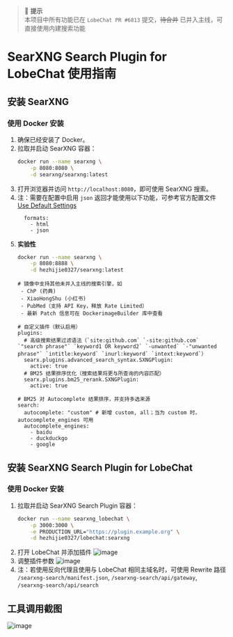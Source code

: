 > 📝 **提示**  
> 本项目中所有功能已在 `LobeChat PR #6813` 提交，~~待合并~~ 已并入主线，可直接使用内建搜索功能

# SearXNG Search Plugin for LobeChat 使用指南

## 安装 SearXNG

### 使用 Docker 安装

1. 确保已经安装了 Docker。
2. 拉取并启动 SearXNG 容器：
   ```bash
   docker run --name searxng \
       -p 8080:8080 \
       -d searxng/searxng:latest
   ```
3. 打开浏览器并访问 `http://localhost:8080`，即可使用 SearXNG 搜索。
4. 注：需要在配置中启用 `json` 返回才能使用以下功能，可参考官方配置文件 [Use Default Settings](https://docs.searxng.org/admin/installation-searxng.html#use-default-settings-yml)
   ```
     formats:
       - html
       - json
   ```
5. **实验性**
   ```bash
   docker run --name searxng \
       -p 8080:8888 \
       -d hezhijie0327/searxng:latest
   ```
   ```
   # 镜像中支持其他未并入主线的搜索引擎，如
    - ChP (药典)
    - XiaoHongShu (小红书)
    - PubMed（支持 API Key，释放 Rate Limited）
    - 最新 Patch 信息可在 DockerimageBuilder 库中查看

   # 自定义插件（默认启用）
   plugins:
     # 高级搜索结果过滤语法（`site:github.com` `-site:github.com` `"search phrase"` `keyword1 OR keyword2` `-unwanted` `-"unwanted phrase"` `intitle:keyword` `inurl:keyword` `intext:keyword`）
     searx.plugins.advanced_search_syntax.SXNGPlugin:
       active: true
     # BM25 结果排序优化（搜索结果将更与所查询的内容匹配）
     searx.plugins.bm25_rerank.SXNGPlugin:
       active: true

   # BM25 对 Autocomplete 结果排序，并支持多选来源
   search:
     autocomplete: "custom" # 新增 custom, all；当为 custom 时，autocomplete_engines 可用
     autocomplete_engines:
       - baidu
       - duckduckgo
       - google
   ```


## 安装 SearXNG Search Plugin for LobeChat

### 使用 Docker 安装

1. 拉取并启动 SearXNG Search Plugin 容器：
   ```bash
   docker run --name searxng_lobechat \
       -p 3000:3000 \
       -e PRODUCTION_URL="https://plugin.example.org" \
       -d hezhijie0327/lobechat:searxng
   ```
2. 打开 LobeChat 并添加插件
![image](https://github.com/user-attachments/assets/e06458ed-762c-4858-a774-2894716b2e76)
3. 调整插件参数
![image](https://github.com/user-attachments/assets/c1624b12-bfa3-46d8-ba25-a8454a001fa4)
4. 注：若使用反向代理且使用与 LobeChat 相同主域名时，可使用 Rewrite 路径 `/searxng-search/manifest.json`, `/searxng-search/api/gateway`, `/searxng-search/api/search`

## 工具调用截图
![image](https://github.com/user-attachments/assets/f2065c1c-1cbf-4b12-b784-53331c3ffc62)
